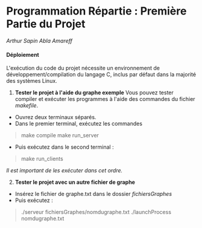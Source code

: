 # Programmation Répartie : Première Partie du Projet
*Arthur Sapin*
*Abla Amareff*

#### Déploiement
L'exécution du code du projet nécessite un environnement de développement/compilation du langage C, inclus par défaut dans la majorité des systèmes Linux.

 1. **Tester le projet à l'aide du graphe exemple**
 Vous pouvez tester compiler et exécuter les programmes à l'aide des commandes du fichier *makefile*.
- Ouvrez deux terminaux séparés.
- Dans le premier terminal, exécutez les commandes 

> make compile
> make run_server

 - Puis exécutez dans le second terminal :
> make run_clients

*Il est important de les exécuter dans cet ordre.*

 2. **Tester le projet avec un autre fichier de graphe**
 - Insérez le fichier de graphe.txt dans le dossier *fichiersGraphes*
 - Puis exécutez :

> ./serveur fichiersGraphes/nomdugraphe.txt
> ./launchProcess nomdugraphe.txt

